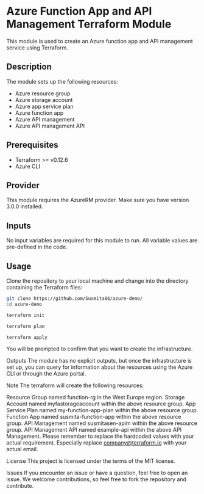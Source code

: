 # Azure Function App and API Management Terraform Module

This module is used to create an Azure function app and API management service using Terraform.

## Description

The module sets up the following resources:
- Azure resource group
- Azure storage account
- Azure app service plan
- Azure function app
- Azure API management
- Azure API management API

## Prerequisites

- Terraform >= v0.12.6
- Azure CLI

## Provider
This module requires the AzureRM provider. Make sure you have version 3.0.0 installed.

## Inputs

No input variables are required for this module to run. All variable values are pre-defined in the code. 

## Usage

Clone the repository to your local machine and change into the directory containing the Terraform files:

```bash
git clone https://github.com/Susmita86/azure-demo/
cd azure-demo
```

```bash
terraform init
```

```bash
terraform plan
```

```bash
terraform apply
```
You will be prompted to confirm that you want to create the infrastructure.

Outputs
The module has no explicit outputs, but once the infrastructure is set up, you can query for information about the resources using the Azure CLI or through the Azure portal.

Note
The terraform will create the following resources:

Resource Group named function-rg in the West Europe region.
Storage Account named myfastorageaccount within the above resource group.
App Service Plan named my-function-app-plan within the above resource group.
Function App named susmita-function-app within the above resource group.
API Management named susmitasen-apim within the above resource group.
API Management API named example-api within the above API Management.
Please remember to replace the hardcoded values with your actual requirement. Especially replace company@terraform.io with your actual email.

License
This project is licensed under the terms of the MIT license.

Issues
If you encounter an issue or have a question, feel free to open an issue. We welcome contributions, so feel free to fork the repository and contribute.
